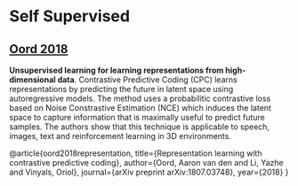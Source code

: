 # Self Supervised

## [Oord 2018](https://arxiv.org/pdf/1807.03748.pdf)

**Unsupervised learning for learning representations from high-dimensional data**. Contrastive Predictive Coding (CPC) learns representations by predicting the future in latent space using autoregressive models. The method uses a probabilitic contrastive loss based on Noise Constrastive Estimation (NCE) which induces the latent space to capture information that is maximally useful to predict future samples. The authors show that this technique is applicable to speech, images, text and reinforcement learning in 3D environments.

@article{oord2018representation,
  title={Representation learning with contrastive predictive coding},
  author={Oord, Aaron van den and Li, Yazhe and Vinyals, Oriol},
  journal={arXiv preprint arXiv:1807.03748},
  year={2018}
}
